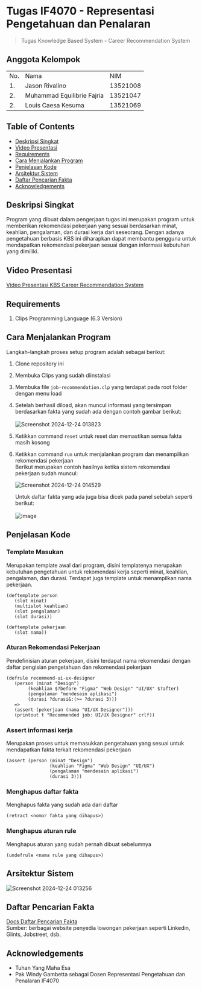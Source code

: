 # Tugas IF4070 - Representasi Pengetahuan dan Penalaran
> Tugas Knowledge Based System - Career Recommendation System

## Anggota Kelompok
<table>
    <tr>
        <td>No.</td>
        <td>Nama</td>
        <td>NIM</td>
    </tr>
    <tr>
        <td>1.</td>
        <td>Jason Rivalino</td>
        <td>13521008</td>
    </tr>
    <tr>
        <td>2.</td>
        <td>Muhammad Equilibrie Fajria</td>
        <td>13521047</td>
    </tr>
    <tr>
        <td>2.</td>
        <td>Louis Caesa Kesuma</td>
        <td>13521069</td>
    </tr>
</table>

## Table of Contents
* [Deskripsi Singkat](#deskripsi-singkat)
* [Video Presentasi](#video-presentasi)
* [Requirements](#requirements)
* [Cara Menjalankan Program](#cara-menjalankan-program)
* [Penjelasan Kode](#penjelasan-kode)
* [Arsitektur Sistem](#arsitektur-sistem)
* [Daftar Pencarian Fakta](#daftar-pencarian-fakta)
* [Acknowledgements](#acknowledgements)

## Deskripsi Singkat 
Program yang dibuat dalam pengerjaan tugas ini merupakan program untuk memberikan rekomendasi pekerjaan yang sesuai berdasarkan minat, keahlian, pengalaman, dan durasi kerja dari seseorang. Dengan adanya pengetahuan berbasis KBS ini diharapkan dapat membantu pengguna untuk mendapatkan rekomendasi pekerjaan sesuai dengan informasi kebutuhan yang dimiliki.

## Video Presentasi
[Video Presentasi KBS Career Recommendation System](https://drive.google.com/file/d/1QBj0T0AfdKww865MX5C3gm60kK3BVZnY/view?usp=drive_link)

## Requirements
1. Clips Programming Language (6.3 Version)

## Cara Menjalankan Program
Langkah-langkah proses setup program adalah sebagai berikut:
1. Clone repository ini
2. Membuka Clips yang sudah diinstalasi
3. Membuka file `job-recommendation.clp` yang terdapat pada root folder dengan menu load
4. Setelah berhasil diload, akan muncul informasi yang tersimpan berdasarkan fakta yang sudah ada dengan contoh gambar berikut:<br><br>
![Screenshot 2024-12-24 013823](https://github.com/user-attachments/assets/693fa67c-ee9a-42c2-8b93-e4743934917c) <br>
5. Ketikkan command `reset` untuk reset dan memastikan semua fakta masih kosong
6. Ketikkan command `run` untuk menjalankan program dan menampilkan rekomendasi pekerjaan<br>
   Berikut merupakan contoh hasilnya ketika sistem rekomendasi pekerjaan sudah muncul:
   
   ![Screenshot 2024-12-24 014529](https://github.com/user-attachments/assets/40039a15-f12a-4ee4-885d-a16f95e1cefc)

   Untuk daftar fakta yang ada juga bisa dicek pada panel sebelah seperti berikut:<br><br>
   ![image](https://github.com/user-attachments/assets/e7285067-d836-436a-a0e9-846a0428426b)

## Penjelasan Kode
### Template Masukan <br>
Merupakan template awal dari program, disini templatenya merupakan kebutuhan pengetahuan untuk rekomendasi kerja seperti minat, keahlian, pengalaman, dan durasi. Terdapat juga template untuk menampilkan nama pekerjaan.
```
(deftemplate person
   (slot minat)
   (multislot keahlian)
   (slot pengalaman)
   (slot durasi))

(deftemplate pekerjaan
   (slot nama))
```
### Aturan Rekomendasi Pekerjaan <br>
Pendefinisian aturan pekerjaan, disini terdapat nama rekomendasi dengan daftar pengisian pengetahuan dan rekomendasi pekerjaan
```
(defrule recommend-ui-ux-designer
   (person (minat "Design")
       	(keahlian $?before "Figma" "Web Design" "UI/UX" $?after)
       	(pengalaman "mendesain aplikasi")
       	(durasi ?durasi&:(>= ?durasi 3)))
   =>
   (assert (pekerjaan (nama "UI/UX Designer")))
   (printout t "Recommended job: UI/UX Designer" crlf))
```
### Assert informasi kerja
Merupakan proses untuk memasukkan pengetahuan yang sesuai untuk mendapatkan fakta terkait rekomendasi pekerjaan
```
(assert (person (minat "Design")
            	(keahlian "Figma" "Web Design" "UI/UX")
            	(pengalaman "mendesain aplikasi")
            	(durasi 3)))
```
### Menghapus daftar fakta
Menghapus fakta yang sudah ada dari daftar
```
(retract <nomor fakta yang dihapus>)
```
### Menghapus aturan rule
Menghapus aturan yang sudah pernah dibuat sebelumnya
```
(undefrule <nama rule yang dihapus>)
```

## Arsitektur Sistem
![Screenshot 2024-12-24 013256](https://github.com/user-attachments/assets/0888775f-41a4-4104-bd41-9b06b0faf92c)

## Daftar Pencarian Fakta
[Docs Daftar Pencarian Fakta](https://docs.google.com/document/d/1FNwP-FwSG37Ue8mFfyMNnkMGQiEJmw0RsWfdgw0QpCA/edit?tab=t.0)
<br> Sumber: berbagai website penyedia lowongan pekerjaan seperti Linkedin, Glints, Jobstreet, dsb.

## Acknowledgements
- Tuhan Yang Maha Esa
- Pak Windy Gambetta sebagai Dosen Representasi Pengetahuan dan Penalaran IF4070
